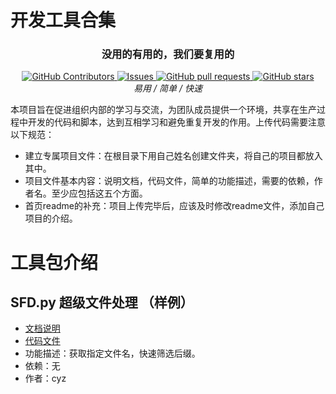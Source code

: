 # 开发工具合集

<div align="center">

  <p align="center">
    <h3>没用的有用的，我们要复用的</h3>
      <a href="https://github.com/ChinaJianNengCloud/toolset-clks/graphs/contributors">
        <img alt="GitHub Contributors" src="https://img.shields.io/github/contributors/ChinaJianNengCloud/toolset-clks" />
      </a>
      <a href="https://github.com/ChinaJianNengCloud/toolset-clks/issues">
        <img alt="Issues" src="https://img.shields.io/github/issues/ChinaJianNengCloud/toolset-clks?color=0088ff" />
      </a>
      <a href="https://github.com/ChinaJianNengCloud/toolset-clks/pulls">
        <img alt="GitHub pull requests" src="https://img.shields.io/github/issues-pr/ChinaJianNengCloud/toolset-clks?color=0088ff" />
      </a>
      <a href="https://github.com/ChinaJianNengCloud/toolset-clks/stargazers">
        <img alt="GitHub stars" src="https://img.shields.io/github/stars/ChinaJianNengCloud/toolset-clks?color=ccf" />
      </a>
      <br/>
      <em>易用 / 简单 / 快速 </em>
      <br/>
  </p>
</div>

本项目旨在促进组织内部的学习与交流，为团队成员提供一个环境，共享在生产过程中开发的代码和脚本，达到互相学习和避免重复开发的作用。上传代码需要注意以下规范：

-  建立专属项目文件：在根目录下用自己姓名创建文件夹，将自己的项目都放入其中。
-  项目文件基本内容：说明文档，代码文件，简单的功能描述，需要的依赖，作者名。至少应包括这五个方面。
-  首页readme的补充：项目上传完毕后，应该及时修改readme文件，添加自己项目的介绍。
  

# 工具包介绍
## SFD.py 超级文件处理 （样例）
  - [文档说明](cyz/SFD/SFD_api.md)
  - [代码文件](cyz/SFD/SFD.py)
  - 功能描述：获取指定文件名，快速筛选后缀。
  - 依赖：无
  - 作者：cyz

